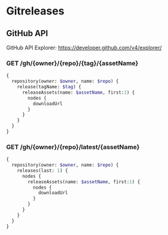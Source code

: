 # Gitreleases

## GitHub API

GitHub API Explorer: https://developer.github.com/v4/explorer/

### GET /gh/{owner}/{repo}/{tag}/{assetName}

```graphql
{
  repository(owner: $owner, name: $repo) {
    release(tagName: $tag) {
      releaseAssets(name: $assetName, first:1) {
        nodes {
          downloadUrl
        }
      }
    }
  }
}
```

### GET /gh/{owner}/{repo}/latest/{assetName}

```graphql
{
  repository(owner: $owner, name: $repo) {
    releases(last: 1) {
      nodes {
        releaseAssets(name: $assetName, first:1) {
          nodes {
            downloadUrl
          }
        }
      }
    }
  }
}
```
